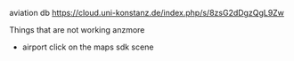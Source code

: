 aviation db
https://cloud.uni-konstanz.de/index.php/s/8zsG2dDgzQgL9Zw

Things that are not working anzmore
* airport click on the maps sdk scene
